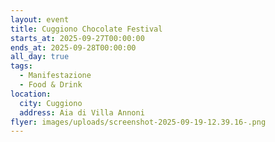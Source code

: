 ```yaml
---
layout: event
title: Cuggiono Chocolate Festival
starts_at: 2025-09-27T00:00:00
ends_at: 2025-09-28T00:00:00
all_day: true
tags:
  - Manifestazione
  - Food & Drink
location:
  city: Cuggiono
  address: Aia di Villa Annoni
flyer: images/uploads/screenshot-2025-09-19-12.39.16-.png
---
```

